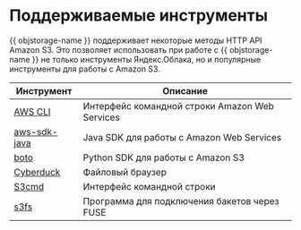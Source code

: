 # Поддерживаемые инструменты

{{ objstorage-name }} поддерживает некоторые методы HTTP API Amazon S3. Это позволяет использовать при работе с {{ objstorage-name }} не только инструменты Яндекс.Облака, но и популярные инструменты для работы с Amazon S3.

Инструмент | Описание
----- | -----
[AWS CLI](aws-cli.md) | Интерфейс командной строки Amazon Web Services
[aws-sdk-java](aws-sdk-java.md) | Java SDK для работы с Amazon Web Services
[boto](boto.md) | Python SDK для работы с Amazon S3
[Cyberduck](cyberduck.md) | Файловый браузер
[S3cmd](s3cmd.md) | Интерфейс командной строки
[s3fs](s3fs.md) | Программа для подключения бакетов через FUSE



